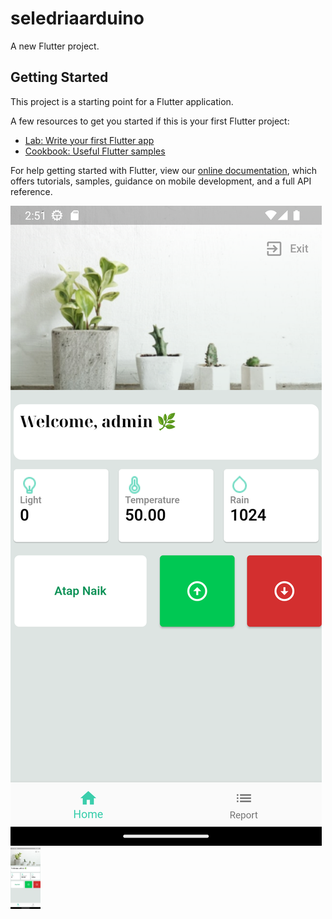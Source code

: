 # seledriaarduino

A new Flutter project.

## Getting Started

This project is a starting point for a Flutter application.

A few resources to get you started if this is your first Flutter project:

- [Lab: Write your first Flutter app](https://flutter.dev/docs/get-started/codelab)
- [Cookbook: Useful Flutter samples](https://flutter.dev/docs/cookbook)

For help getting started with Flutter, view our
[online documentation](https://flutter.dev/docs), which offers tutorials,
samples, guidance on mobile development, and a full API reference.


![alt text](https://github.com/wahyudiramadhan/Smart-Garden/blob/main/Screenshot_1666295509.png)
<img src="https://github.com/wahyudiramadhan/Smart-Garden/blob/main/Screenshot_1666295509.png" width="48">
